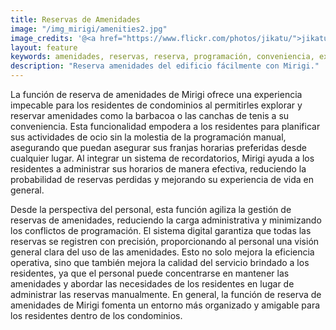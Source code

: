 ```yaml
---
title: Reservas de Amenidades
image: "/img_mirigi/amenities2.jpg"
image_credits: '@<a href="https://www.flickr.com/photos/jikatu/">jikatu</a>'
layout: feature
keywords: amenidades, reservas, reserva, programación, conveniencia, experiencia del residente
description: "Reserva amenidades del edificio fácilmente con Mirigi."
---
```

La función de reserva de amenidades de Mirigi ofrece una experiencia impecable para los residentes de condominios al permitirles explorar y reservar amenidades como la barbacoa o las canchas de tenis a su conveniencia. Esta funcionalidad empodera a los residentes para planificar sus actividades de ocio sin la molestia de la programación manual, asegurando que puedan asegurar sus franjas horarias preferidas desde cualquier lugar. Al integrar un sistema de recordatorios, Mirigi ayuda a los residentes a administrar sus horarios de manera efectiva, reduciendo la probabilidad de reservas perdidas y mejorando su experiencia de vida en general.

Desde la perspectiva del personal, esta función agiliza la gestión de reservas de amenidades, reduciendo la carga administrativa y minimizando los conflictos de programación. El sistema digital garantiza que todas las reservas se registren con precisión, proporcionando al personal una visión general clara del uso de las amenidades. Esto no solo mejora la eficiencia operativa, sino que también mejora la calidad del servicio brindado a los residentes, ya que el personal puede concentrarse en mantener las amenidades y abordar las necesidades de los residentes en lugar de administrar las reservas manualmente. En general, la función de reserva de amenidades de Mirigi fomenta un entorno más organizado y amigable para los residentes dentro de los condominios. 

